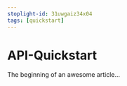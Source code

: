 ```yaml
---
stoplight-id: 31uwgaiz34x04
tags: [quickstart]
---
```


# API-Quickstart

The beginning of an awesome article...
